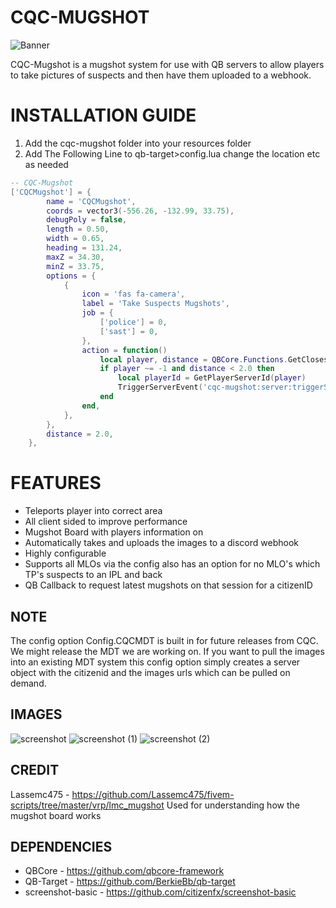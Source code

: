 # CQC-MUGSHOT
![Banner](https://user-images.githubusercontent.com/89382232/146275315-47638b67-0eba-4c42-acff-2cea8693b7a6.png)

CQC-Mugshot is a mugshot system for use with QB servers to allow players to take pictures of suspects and then have them uploaded to a webhook.
<br>
<h1>INSTALLATION GUIDE</h1>

1. Add the cqc-mugshot folder into your resources folder
2. Add The Following Line to qb-target>config.lua change the location etc as needed

```lua
-- CQC-Mugshot
['CQCMugshot'] = {
		name = 'CQCMugshot',
		coords = vector3(-556.26, -132.99, 33.75),
		debugPoly = false,
		length = 0.50,
		width = 0.65,
		heading = 131.24,
		maxZ = 34.30,
		minZ = 33.75,
		options = {
			{
				icon = 'fas fa-camera',
				label = 'Take Suspects Mugshots',
				job = {
					['police'] = 0,
					['sast'] = 0,
				},
				action = function()
					local player, distance = QBCore.Functions.GetClosestPlayer(GetEntityCoords(PlayerPedId()))
                    if player ~= -1 and distance < 2.0 then
                        local playerId = GetPlayerServerId(player)
						TriggerServerEvent('cqc-mugshot:server:triggerSuspect', playerId)
					end
				end,
			},
		},
		distance = 2.0,
	},
```

<h1>FEATURES</h1>

- Teleports player into correct area
- All client sided to improve performance
- Mugshot Board with players information on
- Automatically takes and uploads the images to a discord webhook
- Highly configurable
- Supports all MLOs via the config also has an option for no MLO's which TP's suspects to an IPL and back
- QB Callback to request latest mugshots on that session for a citizenID


<h2>NOTE</h2>
The config option Config.CQCMDT is built in for future releases from CQC. We might release the MDT we are working on. If you want to pull the images into an existing MDT system this config option simply creates a server object with the citizenid and the images urls which can be pulled on demand.

<h2>IMAGES</h2>

![screenshot](https://user-images.githubusercontent.com/32689432/143718564-8941f692-4c04-42e2-9ea2-41629236552b.jpg)
![screenshot (1)](https://user-images.githubusercontent.com/32689432/143718578-43d855e3-d705-4d40-80be-28d098e2467f.jpg)
![screenshot (2)](https://user-images.githubusercontent.com/32689432/143718597-fed1251e-d855-449a-ad13-dd7990057dab.jpg)


**CREDIT**
-----
Lassemc475 - https://github.com/Lassemc475/fivem-scripts/tree/master/vrp/lmc_mugshot
Used for understanding how the mugshot board works

**DEPENDENCIES**
-----

- QBCore - https://github.com/qbcore-framework
- QB-Target - https://github.com/BerkieBb/qb-target
- screenshot-basic - https://github.com/citizenfx/screenshot-basic
